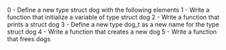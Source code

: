 0 - Define a new type struct dog with the following elements
1 - Write a function that initialize a variable of type struct dog
2 - Write a function that prints a struct dog
3 - Define a new type dog_t as a new name for the type struct dog
4 - Write a function that creates a new dog
5 - Write a function that frees dogs 
